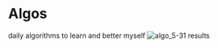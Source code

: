 # Algos
daily algorithms to learn and better myself
![algo_5-31 results](https://github.com/Jaypa92/Algos/assets/96949038/a2e0a9e1-fcd0-44da-a940-e2a5d6333b15)
